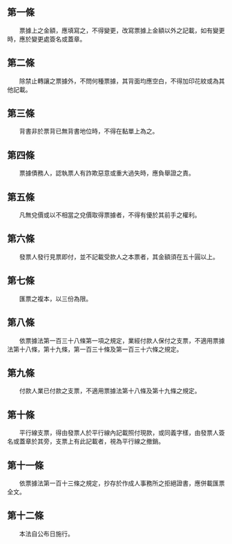 第一條 
-------
　　票據上之金額，應填寫之，不得變更，改寫票據上金額以外之記載，如有變更時，應於變更處簽名或蓋章。  


第二條 
-------
　　除禁止轉讓之票據外，不問何種票據，其背面均應空白，不得加印花紋或為其他記載。  


第三條 
-------
　　背書非於票背已無背書地位時，不得在黏單上為之。  


第四條 
-------
　　票據債務人，認執票人有詐欺惡意或重大過失時，應負舉證之責。  


第五條 
-------
　　凡無兌價或以不相當之兌價取得票據者，不得有優於其前手之權利。  


第六條 
-------
　　發票人發行見票即付，並不記載受款人之本票者，其金額須在五十圓以上。  


第七條 
-------
　　匯票之複本，以三份為限。  


第八條 
-------
　　依票據法第一百三十八條第一項之規定，業經付款人保付之支票，不適用票據法第十八條，第十九條，第一百三十條及第一百三十六條之規定。  


第九條 
-------
　　付款人業已付款之支票，不適用票據法第十八條及第十九條之規定。  


第十條 
-------
　　平行線支票，得由發票人於平行線內記載照付現款，或同義字樣，由發票人簽名或蓋章於其旁，支票上有此記載者，視為平行線之撤銷。  


第十一條 
---------
　　依票據法第一百十三條之規定，抄存於作成人事務所之拒絕證書，應併載匯票全文。  


第十二條 
---------
　　本法自公布日施行。